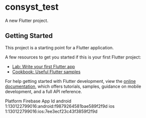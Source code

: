 # consyst_test

A new Flutter project.

## Getting Started

This project is a starting point for a Flutter application.

A few resources to get you started if this is your first Flutter project:

- [Lab: Write your first Flutter app](https://docs.flutter.dev/get-started/codelab)
- [Cookbook: Useful Flutter samples](https://docs.flutter.dev/cookbook)

For help getting started with Flutter development, view the
[online documentation](https://docs.flutter.dev/), which offers tutorials,
samples, guidance on mobile development, and a full API reference.

Platform  Firebase App Id
android   1:130122799016:android:f9879264581bae589f2f9d
ios       1:130122799016:ios:7ee3ecf23c43f3859f2f9d
